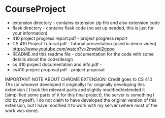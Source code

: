 # CourseProject

- extension directory - contains extension zip file and also extension code
- flask directory - contains flask code (no set up needed, this is just for your information)
- 410 project progress report.pdf - project progress report
-  CS 410 Project Tutorial.pdf - tutorial presentation (used in demo video) https://www.youtube.com/watch?v=2mwbti2gppo
- README.md this readme file - documentation for the code with some details about the code/design
- cs 410 project documentation and info.pdf - 
- cs410 project proposal.pdf - project proposal


IMPORTANT NOTE ABOUT CHROME EXTENSION:
Credit goes to CS 410 TAs (or whoever developed it originally) for originally developing this extension ( I took the relevant parts and slightly modified/extended it [simplified some parts of it for this final project], the server is something I did by myself). I do not claim to have developed the original version of this extension, but I have modified it to work with my server (where most of the work was done).
